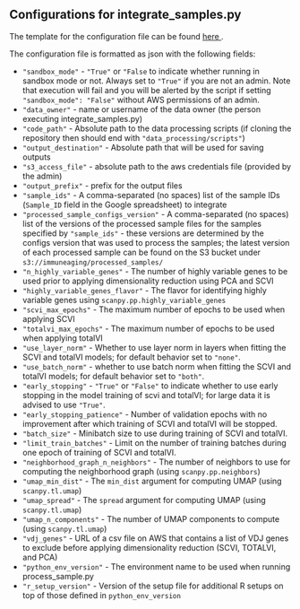 ## Configurations for integrate_samples.py

The template for the configuration file can be found <a href="https://github.com/YosefLab/Immune-Aging-Data-Hub/tree/main/data_processing/configs_templates/integrate_samples.configs_file.example.txt">here </a>.

The configuration file is formatted as json with the following fields:

* `"sandbox_mode"` - `"True"` or `"False` to indicate whether running in sandbox mode or not. Always set to `"True"` if you are not an admin. Note that execution will fail and you will be alerted by the script if setting `"sandbox_mode": "False"` without AWS permissions of an admin.
* `"data_owner"` - name or username of the data owner (the person executing integrate_samples.py)
* `"code_path"` - Absolute path to the data processing scripts (if cloning the repository then should end with `"data_processing/scripts"`)
* `"output_destination"` - Absolute path that will be used for saving outputs
* `"s3_access_file"` - absolute path to the aws credentials file (provided by the admin)
* `"output_prefix"` - prefix for the output files
* `"sample_ids"` - A comma-separated (no spaces) list of the sample IDs (`Sample_ID` field in the Google spreadsheet) to integrate
* `"processed_sample_configs_version"` - A comma-separated (no spaces) list of the versions of the processed sample files for the samples specified by `"sample_ids"` - these versions are determined by the configs version that was used to process the samples; the latest version of each processed sample can be found on the S3 bucket under `s3://immuneaging/processed_samples/`
* `"n_highly_variable_genes"` - The number of highly variable genes to be used prior to applying dimensionality reduction using PCA and SCVI
* `"highly_variable_genes_flavor"` - The flavor for identifying highly variable genes using `scanpy.pp.highly_variable_genes`
* `"scvi_max_epochs"` - The maximum number of epochs to be used when applying SCVI
* `"totalvi_max_epochs"` - The maximum number of epochs to be used when applying totalVI
* `"use_layer_norm"` - Whether to use layer norm in layers when fitting the SCVI and totalVI models; for default behavior set to `"none"`.
* `"use_batch_norm"` - whether to use batch norm when fitting the SCVI and totalVI models; for default behavior set to `"both"`.
* `"early_stopping"` - `"True"` or `"False"` to indicate whether to use early stopping in the model training of scvi and totalVI; for large data it is advised to use `"True"`.
* `"early_stopping_patience"` - Number of validation epochs with no improvement after which training of SCVI and totalVI will be stopped.
* `"batch_size"` - Minibatch size to use during training of SCVI and totalVI.
* `"limit_train_batches"` - Limit on the number of training batches during one epoch of training of SCVI and totalVI.
* `"neighborhood_graph_n_neighbors"` - The number of neighbors to use for computing the neighborhood graph (using `scanpy.pp.neighbors`)
* `"umap_min_dist"` - The `min_dist` argument for computing UMAP (using `scanpy.tl.umap`)
* `"umap_spread"` - The `spread` argument for computing UMAP (using `scanpy.tl.umap`)
* `"umap_n_components"` - The number of UMAP components to compute (using `scanpy.tl.umap`)
* `"vdj_genes"` - URL of a csv file on AWS that contains a list of VDJ genes to exclude before applying dimensionality reduction (SCVI, TOTALVI, and PCA)
* `"python_env_version"` - The environment name to be used when running process_sample.py
* `"r_setup_version"` - Version of the setup file for additional R setups on top of those defined in `python_env_version`